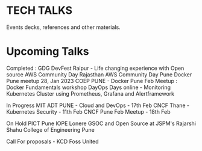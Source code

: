 # TECH TALKS

Events decks, references and other materials.


# Upcoming Talks


Completed :
GDG DevFest Raipur - Life changing experience with Open source
AWS Community Day Rajasthan
AWS Community Day Pune
Docker Pune meetup 28, Jan 2023
COEP PUNE - Docker Pune Feb Meetup : Docker Fundamentals workshop
DayOps Days online  - Monitoring Kubernetes Cluster using Prometheus, Grafana and Alertframework

In Progress
MIT ADT PUNE - Cloud and DevOps - 17th Feb
CNCF Thane - Kubernetes Security - 11th Feb
CNCF Pune Feb Meetup - 18th Feb

On Hold
PICT Pune
IOPE Lonere
GSOC and Open Source at JSPM's Rajarshi Shahu College of Engineering Pune

Call For proposals - 
KCD
Foss United
